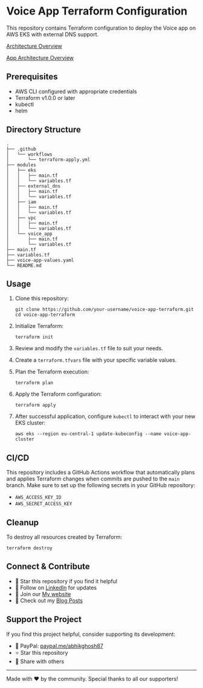 # Voice App Terraform Configuration

This repository contains Terraform configuration to deploy the Voice app on AWS EKS with external DNS support.

[Architecture Overview](diagrams/aws.png)


[App Architecture Overview](diagrams/sss1.png)


## Prerequisites

- AWS CLI configured with appropriate credentials
- Terraform v1.0.0 or later
- kubectl
- helm

## Directory Structure

```
.
├── .github
│   └── workflows
│       └── terraform-apply.yml
├── modules
│   ├── eks
│   │   ├── main.tf
│   │   └── variables.tf
│   ├── external_dns
│   │   ├── main.tf
│   │   └── variables.tf
│   ├── iam
│   │   ├── main.tf
│   │   └── variables.tf
│   ├── vpc
│   │   ├── main.tf
│   │   └── variables.tf
│   └── voice_app
│       ├── main.tf
│       └── variables.tf
├── main.tf
├── variables.tf
├── voice-app-values.yaml
└── README.md
```

## Usage

1. Clone this repository:
   ```
   git clone https://github.com/your-username/voice-app-terraform.git
   cd voice-app-terraform
   ```

2. Initialize Terraform:
   ```
   terraform init
   ```

3. Review and modify the `variables.tf` file to suit your needs.

4. Create a `terraform.tfvars` file with your specific variable values.

5. Plan the Terraform execution:
   ```
   terraform plan
   ```

6. Apply the Terraform configuration:
   ```
   terraform apply
   ```

7. After successful application, configure `kubectl` to interact with your new EKS cluster:
   ```
   aws eks --region eu-central-1 update-kubeconfig --name voice-app-cluster
   ```

## CI/CD

This repository includes a GitHub Actions workflow that automatically plans and applies Terraform changes when commits are pushed to the `main` branch. Make sure to set up the following secrets in your GitHub repository:

- `AWS_ACCESS_KEY_ID`
- `AWS_SECRET_ACCESS_KEY`

## Cleanup

To destroy all resources created by Terraform:

```
terraform destroy
```

## Connect & Contribute

- 🌟 Star this repository if you find it helpful
- 🔗 Follow on [LinkedIn](https://www.linkedin.com/in/abhik-ghosh-msc/) for updates
- 💬 Join our [My website](https://abhikghosh87.wixsite.com/website)
- 📝 Check out my [Blog Posts](https://medium.com/@abhikghosh_46536)

## Support the Project

If you find this project helpful, consider supporting its development:

- 💖 PayPal: [paypal.me/abhikghosh87](https://paypal.me/abhikghosh87)
- ⭐ Star this repository
- 📣 Share with others

---
Made with ❤️ by the community. Special thanks to all our supporters!